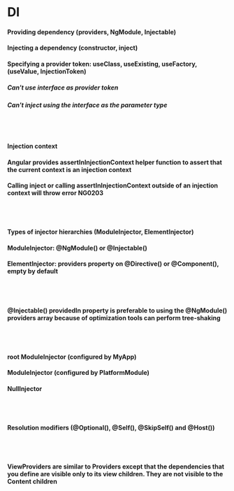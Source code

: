 # DI
#### Providing dependency (providers, NgModule, Injectable)
#### Injecting a dependency (constructor, inject)
#### Specifying a provider token: useClass, useExisting, useFactory, (useValue, InjectionToken)
##### Can't use interface as provider token
##### Can't inject using the interface as the parameter type

<br/><br/>

#### Injection context
#### Angular provides assertInInjectionContext helper function to assert that the current context is an injection context
#### Calling inject or calling assertInInjectionContext outside of an injection context will throw error NG0203

<br/><br/>

#### Types of injector hierarchies (ModuleInjector, ElementInjector)
#### ModuleInjector: @NgModule() or @Injectable()
#### ElementInjector: providers property on @Directive() or @Component(), empty by default

<br/><br/>

#### @Injectable() providedIn property is preferable to using the @NgModule() providers array because of optimization tools can perform tree-shaking

<br/><br/>

#### root ModuleInjector (configured by MyApp)
#### ModuleInjector (configured by PlatformModule)
#### NullInjector

<br/><br/>

#### Resolution modifiers (@Optional(), @Self(), @SkipSelf() and @Host())

<br/><br/>

#### ViewProviders are similar to Providers except that the dependencies that you define are visible only to its view children. They are not visible to the Content children



